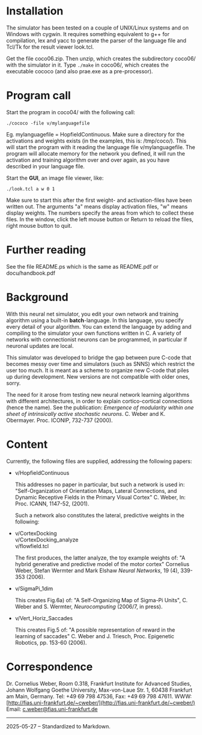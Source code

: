 # Installation

The simulator has been tested on a couple of UNIX/Linux systems and on Windows with cygwin. It requires something equivalent to g++ for compilation,
lex and yacc to generate the parser of the language file and
Tcl/Tk for the result viewer look.tcl.

Get the file coco06.zip.
Then unzip, which creates the subdirectory coco06/ with the simulator in it.
Type `./make` in coco06/, which creates the executable cococo
(and also prae.exe as a pre-processor).

# Program call

Start the program in coco04/ with the following call:

```
./cococo -file v/mylanguagefile
```

Eg. mylanguagefile = HopfieldContinuous. Make sure a directory for the activations and weights exists (in the examples, this is: /tmp/coco/).
This will start the program with it reading the language file v/mylanguagefile.
The program will allocate memory for the network you defined,
it will run the activation and training algorithm over and over again,
as you have described in your language file.

Start the **GUI**, an image file viewer, like:

```
./look.tcl a w 0 1
```

Make sure to start this after the first weight- and activation-files have been written out.
The arguments "a" means display activation files, "w" means display weights.
The numbers specify the areas from which to collect these files.
In the window, click the left mouse button or Return to reload the files,
right mouse button to quit.

# Further reading

See the file README.ps which is the same as README.pdf or docu/handbook.pdf

# Background

With this neural net simulator, you edit your own network and training algorithm using a built-in **batch**-language.
In this language, you specify every detail of your algorithm.
You can extend the language by adding and compiling to the simulator your own functions written in C.
A variety of networks with connectionist neurons can be programmed, in particular if neuronal updates are local.

This simulator was developed to bridge the gap between pure C-code that becomes messy over time and simulators (such as SNNS) which restrict the user too much. It is meant as a scheme to organize new C-code that piles up during development. New versions are not compatible with older ones, sorry.

The need for it arose from testing new neural network learning algorithms with different architectures, in order to explain cortico-cortical connections (hence the name). See the publication: *Emergence of modularity within one sheet of intrinsically active stochastic neurons*. C. Weber and K. Obermayer. Proc. ICONIP, 732-737 (2000).

# Content

Currently, the following files are supplied, addressing the following papers:

- v/HopfieldContinuous

  This addresses no paper in particular, but such a network is used in:
  "Self-Organization of Orientation Maps, Lateral Connections, and Dynamic Receptive Fields in the Primary Visual Cortex"
  C. Weber, In: Proc. ICANN, 1147-52, (2001).

  Such a network also constitutes the lateral, predictive weights in the following:

- v/CortexDocking  
  v/CortexDocking_analyze  
  v/flowfield.tcl  

  The first produces, the latter analyze, the toy example weights of:
  "A hybrid generative and predictive model of the motor cortex"
  Cornelius Weber, Stefan Wermter and Mark Elshaw
  *Neural Networks*, 19 (4), 339-353 (2006).

- v/SigmaPi_1dim

  This creates Fig.6a) of:
  "A Self-Organizing Map of Sigma-Pi Units",
  C. Weber and S. Wermter, *Neurocomputing* (2006/7, in press).

- v/Vert_Horiz_Saccades

  This creates Fig.5 of:
  "A possible representation of reward in the learning of saccades"
  C. Weber and J. Triesch, Proc. Epigenetic Robotics, pp. 153-60 (2006).

# Correspondence

Dr. Cornelius Weber, Room 0.318, Frankfurt Institute for Advanced Studies,
Johann Wolfgang Goethe University, Max-von-Laue Str. 1, 60438 Frankfurt am Main, Germany.
Tel: +49 69 798 47536, Fax: +49 69 798 47611.
WWW: [http://fias.uni-frankfurt.de/~cweber/](http://fias.uni-frankfurt.de/~cweber/)
Email: c.weber@fias.uni-frankfurt.de

---

2025-05-27 – Standardized to Markdown.
